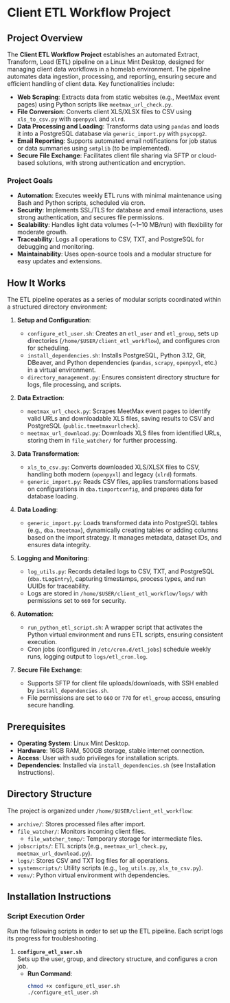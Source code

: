 # Client ETL Workflow Project

## Project Overview
The **Client ETL Workflow Project** establishes an automated Extract, Transform, Load (ETL) pipeline on a Linux Mint Desktop, designed for managing client data workflows in a homelab environment. The pipeline automates data ingestion, processing, and reporting, ensuring secure and efficient handling of client data. Key functionalities include:

- **Web Scraping**: Extracts data from static websites (e.g., MeetMax event pages) using Python scripts like `meetmax_url_check.py`.
- **File Conversion**: Converts client XLS/XLSX files to CSV using `xls_to_csv.py` with `openpyxl` and `xlrd`.
- **Data Processing and Loading**: Transforms data using `pandas` and loads it into a PostgreSQL database via `generic_import.py` with `psycopg2`.
- **Email Reporting**: Supports automated email notifications for job status or data summaries using `smtplib` (to be implemented).
- **Secure File Exchange**: Facilitates client file sharing via SFTP or cloud-based solutions, with strong authentication and encryption.

### Project Goals
- **Automation**: Executes weekly ETL runs with minimal maintenance using Bash and Python scripts, scheduled via cron.
- **Security**: Implements SSL/TLS for database and email interactions, uses strong authentication, and secures file permissions.
- **Scalability**: Handles light data volumes (~1–10 MB/run) with flexibility for moderate growth.
- **Traceability**: Logs all operations to CSV, TXT, and PostgreSQL for debugging and monitoring.
- **Maintainability**: Uses open-source tools and a modular structure for easy updates and extensions.

## How It Works
The ETL pipeline operates as a series of modular scripts coordinated within a structured directory environment:

1. **Setup and Configuration**:
   - `configure_etl_user.sh`: Creates an `etl_user` and `etl_group`, sets up directories (`/home/$USER/client_etl_workflow`), and configures cron for scheduling.
   - `install_dependencies.sh`: Installs PostgreSQL, Python 3.12, Git, DBeaver, and Python dependencies (`pandas`, `scrapy`, `openpyxl`, etc.) in a virtual environment.
   - `directory_management.py`: Ensures consistent directory structure for logs, file processing, and scripts.

2. **Data Extraction**:
   - `meetmax_url_check.py`: Scrapes MeetMax event pages to identify valid URLs and downloadable XLS files, saving results to CSV and PostgreSQL (`public.tmeetmaxurlcheck`).
   - `meetmax_url_download.py`: Downloads XLS files from identified URLs, storing them in `file_watcher/` for further processing.

3. **Data Transformation**:
   - `xls_to_csv.py`: Converts downloaded XLS/XLSX files to CSV, handling both modern (`openpyxl`) and legacy (`xlrd`) formats.
   - `generic_import.py`: Reads CSV files, applies transformations based on configurations in `dba.timportconfig`, and prepares data for database loading.

4. **Data Loading**:
   - `generic_import.py`: Loads transformed data into PostgreSQL tables (e.g., `dba.tmeetmax`), dynamically creating tables or adding columns based on the import strategy. It manages metadata, dataset IDs, and ensures data integrity.

5. **Logging and Monitoring**:
   - `log_utils.py`: Records detailed logs to CSV, TXT, and PostgreSQL (`dba.tLogEntry`), capturing timestamps, process types, and run UUIDs for traceability.
   - Logs are stored in `/home/$USER/client_etl_workflow/logs/` with permissions set to `660` for security.

6. **Automation**:
   - `run_python_etl_script.sh`: A wrapper script that activates the Python virtual environment and runs ETL scripts, ensuring consistent execution.
   - Cron jobs (configured in `/etc/cron.d/etl_jobs`) schedule weekly runs, logging output to `logs/etl_cron.log`.

7. **Secure File Exchange**:
   - Supports SFTP for client file uploads/downloads, with SSH enabled by `install_dependencies.sh`.
   - File permissions are set to `660` or `770` for `etl_group` access, ensuring secure handling.

## Prerequisites
- **Operating System**: Linux Mint Desktop.
- **Hardware**: 16GB RAM, 500GB storage, stable internet connection.
- **Access**: User with sudo privileges for installation scripts.
- **Dependencies**: Installed via `install_dependencies.sh` (see Installation Instructions).

## Directory Structure
The project is organized under `/home/$USER/client_etl_workflow`:
- `archive/`: Stores processed files after import.
- `file_watcher/`: Monitors incoming client files.
  - `file_watcher_temp/`: Temporary storage for intermediate files.
- `jobscripts/`: ETL scripts (e.g., `meetmax_url_check.py`, `meetmax_url_download.py`).
- `logs/`: Stores CSV and TXT log files for all operations.
- `systemscripts/`: Utility scripts (e.g., `log_utils.py`, `xls_to_csv.py`).
- `venv/`: Python virtual environment with dependencies.

## Installation Instructions

### Script Execution Order
Run the following scripts in order to set up the ETL pipeline. Each script logs its progress for troubleshooting.

1. **`configure_etl_user.sh`**  
   Sets up the user, group, and directory structure, and configures a cron job.
   - **Run Command**:
     ```bash
     chmod +x configure_etl_user.sh
     ./configure_etl_user.sh